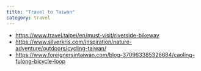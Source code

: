 ```yaml
---
title: "Travel to Taiwan"
category: travel
---
```


- https://www.travel.taipei/en/must-visit/riverside-bikeway
- https://www.silverkris.com/inspiration/nature-adventure/outdoors/cycling-taiwan/
- https://www.foreignersintaiwan.com/blog-370963385326684/caoling-fulong-bicycle-loop

